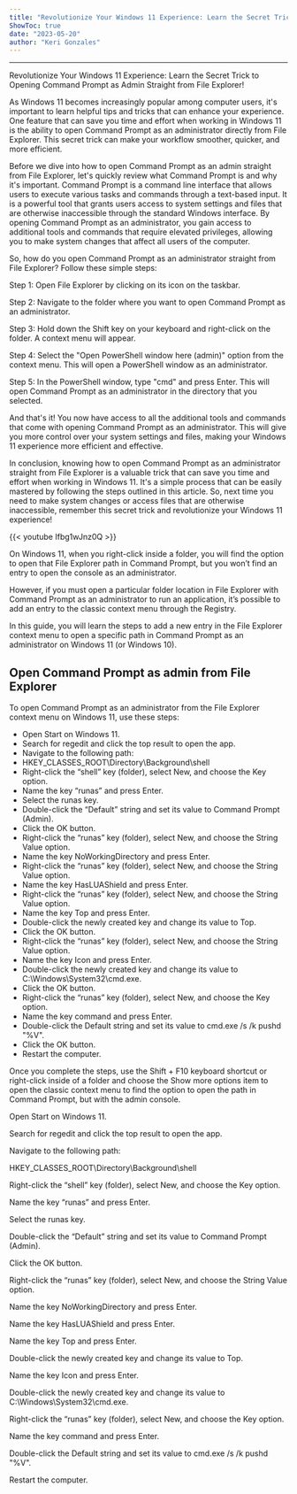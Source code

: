```yaml
---
title: "Revolutionize Your Windows 11 Experience: Learn the Secret Trick to Opening Command Prompt as Admin Straight from File Explorer!"
ShowToc: true 
date: "2023-05-20"
author: "Keri Gonzales"
---
```

*****
Revolutionize Your Windows 11 Experience: Learn the Secret Trick to Opening Command Prompt as Admin Straight from File Explorer!

As Windows 11 becomes increasingly popular among computer users, it's important to learn helpful tips and tricks that can enhance your experience. One feature that can save you time and effort when working in Windows 11 is the ability to open Command Prompt as an administrator directly from File Explorer. This secret trick can make your workflow smoother, quicker, and more efficient.

Before we dive into how to open Command Prompt as an admin straight from File Explorer, let's quickly review what Command Prompt is and why it's important. Command Prompt is a command line interface that allows users to execute various tasks and commands through a text-based input. It is a powerful tool that grants users access to system settings and files that are otherwise inaccessible through the standard Windows interface. By opening Command Prompt as an administrator, you gain access to additional tools and commands that require elevated privileges, allowing you to make system changes that affect all users of the computer.

So, how do you open Command Prompt as an administrator straight from File Explorer? Follow these simple steps:

Step 1: Open File Explorer by clicking on its icon on the taskbar.

Step 2: Navigate to the folder where you want to open Command Prompt as an administrator.

Step 3: Hold down the Shift key on your keyboard and right-click on the folder. A context menu will appear.

Step 4: Select the "Open PowerShell window here (admin)" option from the context menu. This will open a PowerShell window as an administrator.

Step 5: In the PowerShell window, type "cmd" and press Enter. This will open Command Prompt as an administrator in the directory that you selected.

And that's it! You now have access to all the additional tools and commands that come with opening Command Prompt as an administrator. This will give you more control over your system settings and files, making your Windows 11 experience more efficient and effective.

In conclusion, knowing how to open Command Prompt as an administrator straight from File Explorer is a valuable trick that can save you time and effort when working in Windows 11. It's a simple process that can be easily mastered by following the steps outlined in this article. So, next time you need to make system changes or access files that are otherwise inaccessible, remember this secret trick and revolutionize your Windows 11 experience!

{{< youtube Ifbg1wJnz0Q >}} 



On Windows 11, when you right-click inside a folder, you will find the option to open that File Explorer path in Command Prompt, but you won’t find an entry to open the console as an administrator.
 
However, if you must open a particular folder location in File Explorer with Command Prompt as an administrator to run an application, it’s possible to add an entry to the classic context menu through the Registry.
 
In this guide, you will learn the steps to add a new entry in the File Explorer context menu to open a specific path in Command Prompt as an administrator on Windows 11 (or Windows 10).
 
## Open Command Prompt as admin from File Explorer
 
To open Command Prompt as an administrator from the File Explorer context menu on Windows 11, use these steps:
 
- Open Start on Windows 11.
 - Search for regedit and click the top result to open the app.
 - Navigate to the following path:
 - HKEY_CLASSES_ROOT\Directory\Background\shell
 - Right-click the “shell” key (folder), select New, and choose the Key option.
 - Name the key “runas” and press Enter.
 - Select the runas key.
 - Double-click the “Default” string and set its value to Command Prompt (Admin).
 - Click the OK button.
 - Right-click the “runas” key (folder), select New, and choose the String Value option.
 - Name the key NoWorkingDirectory and press Enter.
 - Right-click the “runas” key (folder), select New, and choose the String Value option.
 - Name the key HasLUAShield and press Enter.
 - Right-click the “runas” key (folder), select New, and choose the String Value option.
 - Name the key Top and press Enter.
 - Double-click the newly created key and change its value to Top.
 - Click the OK button.
 - Right-click the “runas” key (folder), select New, and choose the String Value option.
 - Name the key Icon and press Enter.
 - Double-click the newly created key and change its value to C:\\Windows\\System32\\cmd.exe.
 - Click the OK button.
 - Right-click the “runas” key (folder), select New, and choose the Key option.
 - Name the key command and press Enter.
 - Double-click the Default string and set its value to cmd.exe /s /k pushd \"%V\".
 - Click the OK button.
 - Restart the computer.

 
Once you complete the steps, use the Shift + F10 keyboard shortcut or right-click inside of a folder and choose the Show more options item to open the classic context menu to find the option to open the path in Command Prompt, but with the admin console.
 
Open Start on Windows 11.
 
Search for regedit and click the top result to open the app.
 
Navigate to the following path:
 
HKEY_CLASSES_ROOT\Directory\Background\shell
 
Right-click the “shell” key (folder), select New, and choose the Key option.
 

 
Name the key “runas” and press Enter.
 
Select the runas key.
 
Double-click the “Default” string and set its value to Command Prompt (Admin).
 
Click the OK button.
 
Right-click the “runas” key (folder), select New, and choose the String Value option.
 
Name the key NoWorkingDirectory and press Enter.
 
Name the key HasLUAShield and press Enter.
 
Name the key Top and press Enter.
 
Double-click the newly created key and change its value to Top.
 
Name the key Icon and press Enter.
 
Double-click the newly created key and change its value to C:\\Windows\\System32\\cmd.exe.
 
Right-click the “runas” key (folder), select New, and choose the Key option.
 
Name the key command and press Enter.
 
Double-click the Default string and set its value to cmd.exe /s /k pushd \"%V\".
 
Restart the computer.




